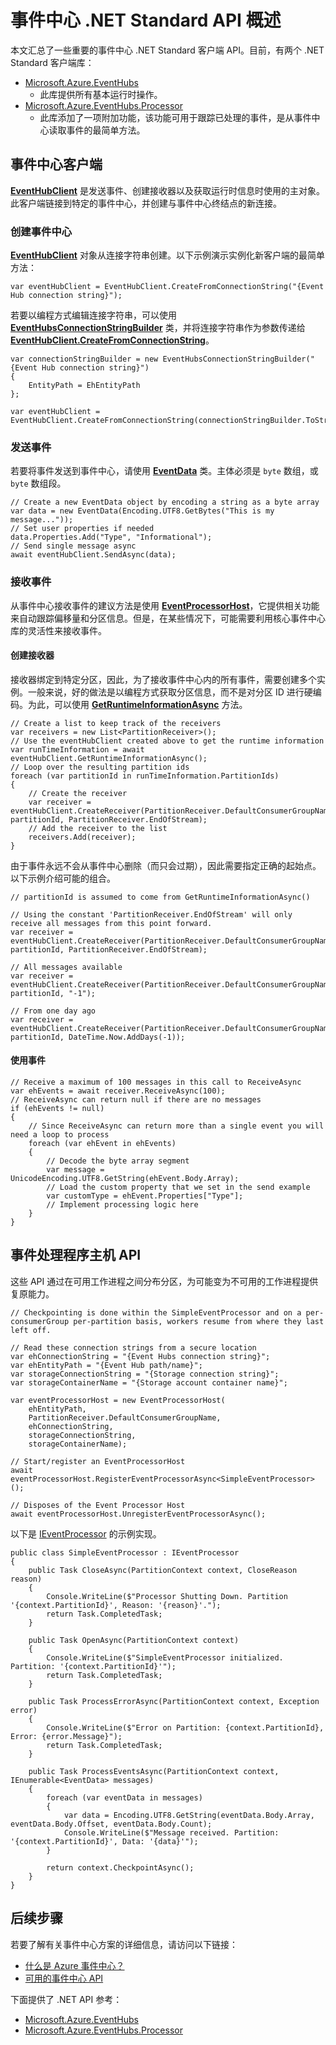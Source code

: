 <properties
    pageTitle="Azure 事件中心 .NET Standard API 概述 | Azure"
    description=".NET Standard API 概述"
    services="event-hubs"
    documentationcenter="na"
    author="jtaubensee"
    manager="timlt"
    editor="" />
<tags
    ms.assetid="a173f8e4-556c-42b8-b856-838189f7e636"
    ms.service="event-hubs"
    ms.devlang="na"
    ms.topic="article"
    ms.tgt_pltfrm="na"
    ms.workload="na"
    ms.date="02/02/2017"
    wacn.date="03/24/2017"
    ms.author="jotaub" />  


# 事件中心 .NET Standard API 概述
本文汇总了一些重要的事件中心 .NET Standard 客户端 API。目前，有两个 .NET Standard 客户端库：
* [Microsoft.Azure.EventHubs](https://docs.microsoft.com/zh-cn/dotnet/api/microsoft.azure.eventhubs)
  *  此库提供所有基本运行时操作。
* [Microsoft.Azure.EventHubs.Processor](https://docs.microsoft.com/zh-cn/dotnet/api/microsoft.azure.eventhubs.processor)
  * 此库添加了一项附加功能，该功能可用于跟踪已处理的事件，是从事件中心读取事件的最简单方法。

## 事件中心客户端
[**EventHubClient**](https://docs.microsoft.com/zh-cn/dotnet/api/microsoft.azure.eventhubs.eventhubclient) 是发送事件、创建接收器以及获取运行时信息时使用的主对象。此客户端链接到特定的事件中心，并创建与事件中心终结点的新连接。

### 创建事件中心
[**EventHubClient**](https://docs.microsoft.com/zh-cn/dotnet/api/microsoft.azure.eventhubs.eventhubclient) 对象从连接字符串创建。以下示例演示实例化新客户端的最简单方法：

    var eventHubClient = EventHubClient.CreateFromConnectionString("{Event Hub connection string}");

若要以编程方式编辑连接字符串，可以使用 [**EventHubsConnectionStringBuilder**](http://docs.microsoft.com/zh-cn/dotnet/api/microsoft.azure.eventhubs.eventhubsconnectionstringbuilder) 类，并将连接字符串作为参数传递给 [**EventHubClient.CreateFromConnectionString**](http://docs.microsoft.com/zh-cn/dotnet/api/microsoft.azure.eventhubs.eventhubclient#Microsoft_Azure_EventHubs_EventHubClient_CreateFromConnectionString_System_String_)。

    var connectionStringBuilder = new EventHubsConnectionStringBuilder("{Event Hub connection string}")
    {
        EntityPath = EhEntityPath
    };

    var eventHubClient = EventHubClient.CreateFromConnectionString(connectionStringBuilder.ToString());

### 发送事件
若要将事件发送到事件中心，请使用 [**EventData**](http://docs.microsoft.com/zh-cn/dotnet/api/microsoft.azure.eventhubs.eventdata) 类。主体必须是 `byte` 数组，或 `byte` 数组段。

    // Create a new EventData object by encoding a string as a byte array
    var data = new EventData(Encoding.UTF8.GetBytes("This is my message..."));
    // Set user properties if needed
    data.Properties.Add("Type", "Informational");
    // Send single message async
    await eventHubClient.SendAsync(data);

### 接收事件
从事件中心接收事件的建议方法是使用 [**EventProcessorHost**](#event-processor-host-apis)，它提供相关功能来自动跟踪偏移量和分区信息。但是，在某些情况下，可能需要利用核心事件中心库的灵活性来接收事件。

#### 创建接收器
接收器绑定到特定分区，因此，为了接收事件中心内的所有事件，需要创建多个实例。一般来说，好的做法是以编程方式获取分区信息，而不是对分区 ID 进行硬编码。为此，可以使用 [**GetRuntimeInformationAsync**](http://docs.microsoft.com/zh-cn/dotnet/api/microsoft.azure.eventhubs.eventhubclient#Microsoft_Azure_EventHubs_EventHubClient_GetRuntimeInformationAsync) 方法。

    // Create a list to keep track of the receivers
    var receivers = new List<PartitionReceiver>();
    // Use the eventHubClient created above to get the runtime information
    var runTimeInformation = await eventHubClient.GetRuntimeInformationAsync();
    // Loop over the resulting partition ids
    foreach (var partitionId in runTimeInformation.PartitionIds)
    {
        // Create the receiver
        var receiver = eventHubClient.CreateReceiver(PartitionReceiver.DefaultConsumerGroupName, partitionId, PartitionReceiver.EndOfStream);
        // Add the receiver to the list
        receivers.Add(receiver);
    }

由于事件永远不会从事件中心删除（而只会过期），因此需要指定正确的起始点。以下示例介绍可能的组合。

    // partitionId is assumed to come from GetRuntimeInformationAsync()

    // Using the constant 'PartitionReceiver.EndOfStream' will only receive all messages from this point forward.
    var receiver = eventHubClient.CreateReceiver(PartitionReceiver.DefaultConsumerGroupName, partitionId, PartitionReceiver.EndOfStream);

    // All messages available
    var receiver = eventHubClient.CreateReceiver(PartitionReceiver.DefaultConsumerGroupName, partitionId, "-1");

    // From one day ago
    var receiver = eventHubClient.CreateReceiver(PartitionReceiver.DefaultConsumerGroupName, partitionId, DateTime.Now.AddDays(-1));

#### 使用事件

    // Receive a maximum of 100 messages in this call to ReceiveAsync
    var ehEvents = await receiver.ReceiveAsync(100);
    // ReceiveAsync can return null if there are no messages
    if (ehEvents != null)
    {
        // Since ReceiveAsync can return more than a single event you will need a loop to process
        foreach (var ehEvent in ehEvents)
        {
            // Decode the byte array segment
            var message = UnicodeEncoding.UTF8.GetString(ehEvent.Body.Array);
            // Load the custom property that we set in the send example
            var customType = ehEvent.Properties["Type"];
            // Implement processing logic here
        }
    }        

## <a id="event-processor-host-apis"></a> 事件处理程序主机 API
这些 API 通过在可用工作进程之间分布分区，为可能变为不可用的工作进程提供复原能力。

    // Checkpointing is done within the SimpleEventProcessor and on a per-consumerGroup per-partition basis, workers resume from where they last left off.

    // Read these connection strings from a secure location
    var ehConnectionString = "{Event Hubs connection string}";
    var ehEntityPath = "{Event Hub path/name}";
    var storageConnectionString = "{Storage connection string}";
    var storageContainerName = "{Storage account container name}";

    var eventProcessorHost = new EventProcessorHost(
        ehEntityPath,
        PartitionReceiver.DefaultConsumerGroupName,
        ehConnectionString,
        storageConnectionString,
        storageContainerName);

    // Start/register an EventProcessorHost
    await eventProcessorHost.RegisterEventProcessorAsync<SimpleEventProcessor>();

    // Disposes of the Event Processor Host
    await eventProcessorHost.UnregisterEventProcessorAsync();

以下是 [IEventProcessor](http://docs.microsoft.com/zh-cn/dotnet/api/microsoft.azure.eventhubs.processor.ieventprocessor) 的示例实现。

    public class SimpleEventProcessor : IEventProcessor
    {
        public Task CloseAsync(PartitionContext context, CloseReason reason)
        {
            Console.WriteLine($"Processor Shutting Down. Partition '{context.PartitionId}', Reason: '{reason}'.");
            return Task.CompletedTask;
        }

        public Task OpenAsync(PartitionContext context)
        {
            Console.WriteLine($"SimpleEventProcessor initialized. Partition: '{context.PartitionId}'");
            return Task.CompletedTask;
        }

        public Task ProcessErrorAsync(PartitionContext context, Exception error)
        {
            Console.WriteLine($"Error on Partition: {context.PartitionId}, Error: {error.Message}");
            return Task.CompletedTask;
        }

        public Task ProcessEventsAsync(PartitionContext context, IEnumerable<EventData> messages)
        {
            foreach (var eventData in messages)
            {
                var data = Encoding.UTF8.GetString(eventData.Body.Array, eventData.Body.Offset, eventData.Body.Count);
                Console.WriteLine($"Message received. Partition: '{context.PartitionId}', Data: '{data}'");
            }

            return context.CheckpointAsync();
        }
    }

## 后续步骤
若要了解有关事件中心方案的详细信息，请访问以下链接：

* [什么是 Azure 事件中心？](/documentation/articles/event-hubs-what-is-event-hubs/)
* [可用的事件中心 API](/documentation/articles/event-hubs-api-overview/)

下面提供了 .NET API 参考：

* [Microsoft.Azure.EventHubs](https://docs.microsoft.com/zh-cn/dotnet/api/microsoft.azure.eventhubs)
* [Microsoft.Azure.EventHubs.Processor](https://docs.microsoft.com/zh-cn/dotnet/api/microsoft.azure.eventhubs.processor)

<!---HONumber=Mooncake_0320_2017-->
<!--Update_Description:new article about illustrate the dotnet framework api in Azure event hubs-->